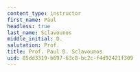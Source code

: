 ```yaml
---
content_type: instructor
first_name: Paul
headless: true
last_name: Sclavounos
middle_initial: D.
salutation: Prof.
title: Prof. Paul D. Sclavounos
uid: 85dd3319-b697-63c8-bc2c-f4d92421f309
---
```

